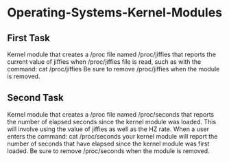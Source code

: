 # Operating-Systems-Kernel-Modules
## First Task
Kernel module that creates a /proc file named /proc/jiffies that reports the current value of jiffies when /proc/jiffies file is read, such as with the command:
cat /proc/jiffies
Be sure to remove /proc/jiffies when the module is removed.

## Second Task
Kernel module that creates a /proc file named /proc/seconds that reports the number of elapsed seconds since the kernel module was loaded.
This will involve using the value of jiffies as well as the HZ rate.
When a user enters the command:
cat /proc/seconds
your kernel module will report the number of seconds that have elapsed since the kernel module was first loaded.
Be sure to remove /proc/seconds when the module is removed.
